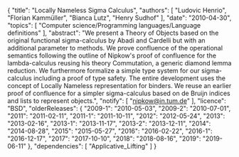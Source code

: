 {
    "title": "Locally Nameless Sigma Calculus",
    "authors": [
        "Ludovic Henrio",
        "Florian Kammüller",
        "Bianca Lutz",
        "Henry Sudhof"
    ],
    "date": "2010-04-30",
    "topics": [
        "Computer science/Programming languages/Language definitions"
    ],
    "abstract": "We present a Theory of Objects based on the original functional sigma-calculus by Abadi and Cardelli but with an additional parameter to methods. We prove confluence of the operational semantics following the outline of Nipkow's proof of confluence for the lambda-calculus reusing his theory Commutation, a generic diamond lemma reduction. We furthermore formalize a simple type system for our sigma-calculus including a proof of type safety. The entire development uses the concept of Locally Nameless representation for binders. We reuse an earlier proof of confluence for a simpler sigma-calculus based on de Bruijn indices and lists to represent objects.",
    "notify": [
        "nipkow@in.tum.de"
    ],
    "licence": "BSD",
    "olderReleases": {
        "2009-1": "2010-05-03",
        "2009-2": "2010-07-01",
        "2011": "2011-02-11",
        "2011-1": "2011-10-11",
        "2012": "2012-05-24",
        "2013": "2013-02-16",
        "2013-1": "2013-11-17",
        "2013-2": "2013-12-11",
        "2014": "2014-08-28",
        "2015": "2015-05-27",
        "2016": "2016-02-22",
        "2016-1": "2016-12-17",
        "2017": "2017-10-10",
        "2018": "2018-08-16",
        "2019": "2019-06-11"
    },
    "dependencies": [
        "Applicative_Lifting"
    ]
}
